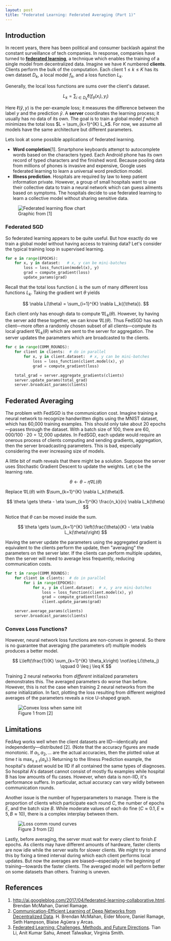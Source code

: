 ```yaml
---
layout: post
title: "Federated Learning: Federated Averaging (Part 1)"
---
```


## Introduction

In recent years, there has been political and consumer backlash against the constant surveillance of tech companies. In response, companies have turned to [**federated learning**](https://federated.withgoogle.com/), a technique which enables the training of a single model from decentralized data. Imagine we have $K$ numbered **clients**. Clients perform the bulk of the computation. Each client $1 \leq k \leq K$ has its own dataset $D_k$, a local model $f_k$, and a loss function $L_k$.

Generally, the local loss functions are sums over the client's dataset.

$$
L_k = \sum_{i \in D_k} \ell(f_\theta(x_i), y_i)
$$

Here $\ell(\hat{y}, y)$ is the per-example loss; it measures the difference between the label $y$ and the prediction $\hat{y}$. A **server** coordinates the learning process; it usually has no data of its own. The goal is to train a global model $f$ which minimizes the total loss $L = \sum_{k=1}^{K} L_k$. For now, we assume all models have the same architecture but different parameters.

Lets look at some possible applications of federated learning.
- **Word completion**[1]. Smartphone keyboards attempt to autocomplete words based on the characters typed. Each Android phone has its own record of typed characters and the finished word. Because pooling data from millions of phones is invasive and expensive, Google uses federated learning to learn a universal word prediction model.
- **Illness prediction**. Hospitals are required by law to keep patient information private. However, a group of small hospitals want to use their collective data to train a neural network which can guess ailments based on symptoms. The hospitals decide to use federated learning to learn a collective model without sharing sensitive data.

<figure>
    <img src="{{site.url}}/assets/images/2019-12-02/federated-learning.png" alt="Federated learning flow chart" class="centerImage">
    <figcaption>Graphic from [1]</figcaption>
</figure>

### Federated SGD

So federated learning appears to be quite useful. But how exactly do we train a global model without having access to training data? Let's consider the typical training loop in supervised learning.

```python
for e in range(EPOCHS):
    for x, y in dataset:   # x, y can be mini-batches
        loss = loss_function(model(x), y)
        grad = compute_gradient(loss)
        update_params(grad)
```

Recall that the total loss function $L$ is the sum of many different loss functions $L_k$. Taking the gradient wrt $\theta$ yields

$$
\nabla L(\theta) = \sum_{i=1}^{K} \nabla L_k({\theta}).
$$

Each client only has enough data to compute $\nabla L_k({\theta})$. However, by having the server add these together, we can know $\nabla L(\theta)$. Thus FedSGD has each client—more often a randomly chosen subset of all clients—compute its local gradient $\nabla L_k({\theta})$ which are sent to the server for aggregation. The server updates the parameters which are broadcasted to the clients.

```python
for c in range(COMM_ROUNDS):
    for client in clients:  # do in parallel
        for x, y in client.dataset:  # x, y can be mini-batches
            loss = loss_function(client.model(x), y)
        	grad = compute_gradient(loss)

    total_grad = server.aggregate_gradients(clients)
    server.update_params(total_grad)
    server.broadcast_params(clients)
```

## Federated Averaging

The problem with FedSGD is the communication cost. Imagine training a neural network to recognize handwritten digits using the MNIST dataset, which has 60,000 training examples. This should only take about 20 epochs—passes through the dataset. With a batch size of 100, there are $60,\!000/100 \cdot 20 = 12,\!000$ updates. In FedSGD, each update would require an onerous process of clients computing and sending gradients, aggregation, then the server broadcasting parameters. This is bad, especially considering the ever increasing size of models.

A little bit of math reveals that there might be a solution. Suppose the server uses Stochastic Gradient Descent to update the weights. Let $\eta$ be the learning rate.

$$
\theta \gets \theta - \eta \nabla L(\theta)
$$

Replace $\nabla L(\theta)$ with $\sum_{k=1}^{K} \nabla L_k(\theta)$.

$$
\theta \gets \theta - \eta \sum_{k=1}^{K} \frac{n_k}{n} \nabla L_k(\theta)
$$

Notice that $\theta$ can be moved inside the sum.

$$
\theta \gets \sum_{k=1}^{K} \left(\frac{\theta}{K} - \eta \nabla L_k(\theta)\right)
$$

Having the server update the parameters using the aggregated gradient is equivalent to the clients perform the update, then "averaging" the parameters on the server later. If the clients can perform multiple updates, then the server will need to average less frequently, reducing  communication costs.

```python
for t in range(COMM_ROUNDS):
    for client in clients:  # do in parallel
    	for i in range(EPOCHS):
            for x, y in client.dataset:  # x, y are mini-batches
                loss = loss_function(client.model(x), y)
                grad = compute_gradient(loss)
                client.update_params(grad)

    server.average_params(clients)
    server.broadcast_params(clients)
```

### Convex Loss Functions?

However, neural network loss functions are non-convex in general. So there is no guarantee that averaging (the parameters of) multiple models produces a better model.

$$
L\left(\frac{1}{K} \sum_{k=1}^{K} \theta_k\right) \not\leq L(\theta_j) \qquad 0 \leq j \leq K
$$

Training 2 neural networks from *different* initialized parameters demonstrates this. The averaged parameters do worse than before. However, this is not the case when training 2 neural networks from the *same* initialization. In fact, plotting the loss resulting from different weighted averages of the parameters reveals a nice U-shaped graph.

<figure>
    <img src="{{site.url}}/assets/images/2019-12-02/convex-loss.png" alt="Convex loss when same init" class="centerImage">
    <figcaption>Figure 1 from [2]</figcaption>
</figure>

## Limitations

FedAvg works well when the client datasets are IID—identically and independently—distributed [2]. (Note that the accuracy figures are made monotonic. If $a_1, a_2, \dots$ are the actual accuracies, then the plotted value at time $t$ is $\max_{s \leq t}(a_s)$.) Returning to the Illness Prediction example, the hospital's dataset would be IID if all contained the same types of diagnoses. So hospital A's dataset cannot consist of mostly flu examples while hospital B has low amounts of flu cases. However, when data is non-IID, it's performance suffers. In particular, actual accuracy can vary wildly between communication rounds.

Another issue is the number of hyperparameters to manage. There is the proportion of clients which participate each round $C$, the number of epochs $E$, and the batch size $B$. While moderate values of each do fine ($C \approx 0.1, E \approx 5, B \approx 10$), there is a complex interplay between them.

<figure>
    <img src="{{site.url}}/assets/images/2019-12-02/loss-comm-round.png" alt="Loss comm round curves" class="centerImage">
    <figcaption>Figure 3 from [2]</figcaption>
</figure>

Lastly, before averaging, the server must wait for every client to finish $E$ epochs. As clients may have different amounts of hardware, faster clients are now idle while the server waits for slower clients. We might try to amend this by fixing a timed interval during which each client performs local updates. But now the averages are biased—especially in the beginning of training—towards the faster clients. The averaged model will perform better on some datasets than others. Training is uneven.

## References

1. <http://ai.googleblog.com/2017/04/federated-learning-collaborative.html>. Brendan McMahan, Daniel Ramage.
2. [Communication-Efficient Learning of Deep Networks from Decentralized Data](https://arxiv.org/abs/1602.05629). H. Brendan McMahan, Eider Moore, Daniel Ramage, Seth Hampson, Blaise Agüera y Arcas.
3. [Federated Learning: Challenges, Methods, and Future Directions](https://arxiv.org/abs/1908.07873). Tian Li, Anit Kumar Sahu, Ameet Talwalkar, Virginia Smith.
